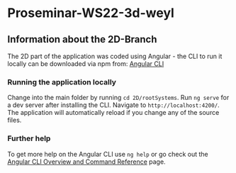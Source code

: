 # Proseminar-WS22-3d-weyl
## Information about the 2D-Branch
The 2D part of the application was coded using Angular - the CLI to run it locally can be downloaded via npm from:
[Angular CLI](https://github.com/angular/angular-cli)

### Running the application locally
Change into the main folder by running `cd 2D/rootSystems`.
Run `ng serve` for a dev server after installing the CLI.
Navigate to `http://localhost:4200/`. The application will automatically reload if you change any of the source files.

### Further help
To get more help on the Angular CLI use `ng help` or go check out the [Angular CLI Overview and Command Reference](https://angular.io/cli) page.
